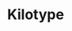---
layout: bookmark
title: Kilotype
tags:
  - Bookmarks
  - Typefaces
created: '2023-04-20T22:40:03.553Z'
link: >-
  https://kilotype.de/?utm_source=article&utm_medium=article&utm_campaign=Kilotype_INT_article
id: 560629384
excerpt: Kilotype is an independent type publisher.
image: >-
  https://s3.eu-central-1.amazonaws.com/static.kilotype.de/assets/social/default.png
---
